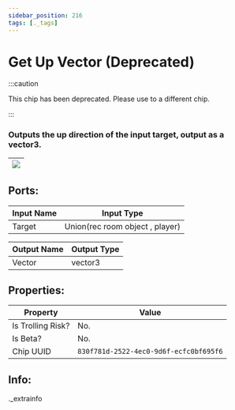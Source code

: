 ```yaml
---
sidebar_position: 216
tags: [._tags]
---
```


# Get Up Vector (Deprecated)
:::caution

This chip has been deprecated. Please use to a different chip.

:::

### Outputs the up direction of the input target, output as a vector3.

| ![](https://images-ext-2.discordapp.net/external/MPmIaQzlEPmgGWlgi-WxBBXt0Bjv_zWPkg1y1f_sy3s/https/www.recroomcircuits.com/image/circuit/absolute-value?width=206&height=108) |
|-----|

## Ports:

| Input Name | Input Type |
|-----------|-----------|
| Target | Union(rec room object , player) |

| Output Name | Output Type |
|-----------|-----------|
| Vector | vector3 |

## Properties:

| Property  | Value |
|-------------------|-----------|
| Is Trolling Risk? | No. |
| Is Beta? | No. |
| Chip UUID | `830f781d-2522-4ec0-9d6f-ecfc0bf695f6` |

## Info:
._extrainfo
